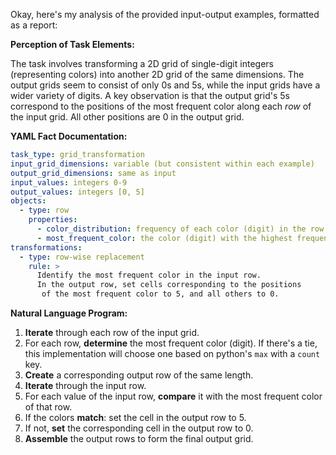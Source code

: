 Okay, here's my analysis of the provided input-output examples, formatted as a report:

**Perception of Task Elements:**

The task involves transforming a 2D grid of single-digit integers (representing colors) into another 2D grid of the same dimensions. The output grids seem to consist of only 0s and 5s, while the input grids have a wider variety of digits. A key observation is that the output grid's 5s correspond to the positions of the most frequent color along each *row* of the input grid. All other positions are 0 in the output grid.

**YAML Fact Documentation:**


```yaml
task_type: grid_transformation
input_grid_dimensions: variable (but consistent within each example)
output_grid_dimensions: same as input
input_values: integers 0-9
output_values: integers [0, 5]
objects:
  - type: row
    properties:
      - color_distribution: frequency of each color (digit) in the row
      - most_frequent_color: the color (digit) with the highest frequency
transformations:
  - type: row-wise replacement
    rule: >
      Identify the most frequent color in the input row.
      In the output row, set cells corresponding to the positions
       of the most frequent color to 5, and all others to 0.
```


**Natural Language Program:**

1.  **Iterate** through each row of the input grid.
2.  For each row, **determine** the most frequent color (digit). If there's a tie, this implementation will choose one based on python's `max` with a `count` key.
3.  **Create** a corresponding output row of the same length.
4.  **Iterate** through the input row.
5.  For each value of the input row, **compare** it with the most frequent color of that row.
6.  If the colors **match**: set the cell in the output row to 5.
7.  If not, **set** the corresponding cell in the output row to 0.
8.  **Assemble** the output rows to form the final output grid.
